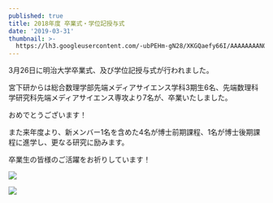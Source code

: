 ```yaml
---
published: true
title: 2018年度 卒業式・学位記授与式
date: '2019-03-31'
thumbnail: >-
  https://lh3.googleusercontent.com/-ubPEHm-gN28/XKGQaefy66I/AAAAAAAANOE/FCDDy865PqAOysFh-emCsYze6V4NuZyowCE0YBhgL/D2kdQr3VYAACJtO.jpeg
---
```

3月26日に明治大学卒業式、及び学位記授与式が行われました。

宮下研からは総合数理学部先端メディアサイエンス学科3期生6名、先端数理科学研究科先端メディアサイエンス専攻より7名が、卒業いたしました。

おめでとうございます！

また来年度より、新メンバー1名を含めた4名が博士前期課程、1名が博士後期課程に進学し、更なる研究に励みます。

卒業生の皆様のご活躍をお祈りしています！

![](https://lh3.googleusercontent.com/-ubPEHm-gN28/XKGQaefy66I/AAAAAAAANOE/FCDDy865PqAOysFh-emCsYze6V4NuZyowCE0YBhgL/D2kdQr3VYAACJtO.jpeg)

![](https://lh3.googleusercontent.com/-B2XcuVpwO74/XKGQYKeb8EI/AAAAAAAANOE/3QgHHRQVc78wDKlRHhYjl58vFYAIDxBuACE0YBhgL/iOS%2B%25E3%2581%25AE%25E7%2594%25BB%25E5%2583%258F.jpg)
